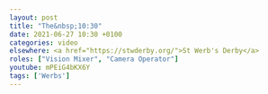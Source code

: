 ```yaml
---
layout: post
title: "The&nbsp;10:30"
date: 2021-06-27 10:30 +0100
categories: video
elsewhere: <a href="https://stwderby.org/">St Werb's Derby</a>
roles: ["Vision Mixer", "Camera Operator"]
youtube: mPEiG4bKX6Y
tags: ['Werbs']
---
```

